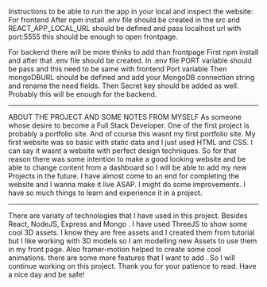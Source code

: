 Instructions to be able to run the app in your local and inspect the website:
For frontend After npm install .env file should be created in the src and REACT_APP_LOCAL_URL should be defined and pass localhost url with port:5555
this should be enough to open frontpage.

For backend there will be more thinks to add than frontpage
First npm install and after that .env file should be created.
In .env file PORT variable should be pass and this need to be same with frontend Port variable
Then mongoDBURL should be defined and add your MongoDB connection string and rename the need fields.
Then Secret key should be added as well.
Probably this will be enough for the backend.

---------------------------------------------------------------------------------------------------------------------------------
ABOUT THE PROJECT AND SOME NOTES FROM MYSELF
As someone whose desire to become a Full Stack Developer. One of the first project is probably a portfolio site. And of course this wasnt my first portfolio site. My first website was so basic with static data and I just used HTML and CSS.
I can say it wasnt a website with perfect design techniques.
So for that reason there was some intention to make a good looking website and be able to change content from a dashboard so I will be able to add my new Projects in the future.
I have almost come to an end for completing the website and I wanna make it live ASAP. I might do some improvements. I have so much things to learn and experience it in a project.

-----------------------------------------------------------------------------------------------------------------------------------
There are variaty of technologies that I have used in this project. Besides React, NodeJS, Express and Mongo . I have used ThreeJS to show some cool 3D assets. I know they are free assets and I created them from tutorial but I like working with 3D models so I am modelling
new Assets to use them in my front page. Also framer-motion helped to create some cool animations. there are some more features that I want to add . So I will continue working on this project. Thank you for your patience to read. Have a nice day and be safe!
